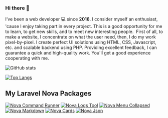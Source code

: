 ### Hi there 👋

I’ve been a web developer 💻 since **2016**. I consider myself an enthusiast, 'cause I enjoy taking part in every project. This is a good opportunity for me to learn, to get new skills, and to meet new interesting people.  First of all, to make a website, I concentrate on what the user need, then, I do my work pixel-by-pixel. I create perfect UI solutions using HTML, CSS, Javascript, etc. and scalable backend using PHP. Providing excellent feedback, I can guarantee a quick and high-quality work. You'll get a good experience cooperating with me.


<!--
**stepanenko3/stepanenko3** is a ✨ _special_ ✨ repository because its `README.md` (this file) appears on your GitHub profile.

Here are some ideas to get you started:

- 🔭 I’m currently working on ...
- 🌱 I’m currently learning ...
- 👯 I’m looking to collaborate on ...
- 🤔 I’m looking for help with ...
- 💬 Ask me about ...
- 📫 How to reach me: ...
- 😄 Pronouns: ...
- ⚡ Fun fact: ...
-->

![GitHub stats](https://github-readme-stats.vercel.app/api?username=stepanenko3&count_private=true&show_icons=true&theme=dark)

[![Top Langs](https://github-readme-stats.vercel.app/api/top-langs/?username=stepanenko3&layout=compact&theme=dark)](https://github.com/maloun96/github-readme-stats)

## My Laravel Nova Packages

[![Nova Command Runner](https://github-readme-stats.vercel.app/api/pin/?username=stepanenko3&repo=nova-command-runner)](https://github.com/stepanenko3/nova-command-runner)
[![Nova Logs Tool](https://github-readme-stats.vercel.app/api/pin/?username=stepanenko3&repo=nova-logs-tool)](https://github.com/stepanenko3/nova-logs-tool)
[![Nova Menu Collapsed](https://github-readme-stats.vercel.app/api/pin/?username=stepanenko3&repo=nova-menu-collapsed)](https://github.com/stepanenko3/nova-menu-collapsed)
[![Nova Markdown](https://github-readme-stats.vercel.app/api/pin/?username=stepanenko3&repo=nova-markdown)](https://github.com/stepanenko3/nova-markdown)
[![Nova Cards](https://github-readme-stats.vercel.app/api/pin/?username=stepanenko3&repo=nova-cards)](https://github.com/stepanenko3/nova-cards)
[![Nova Json](https://github-readme-stats.vercel.app/api/pin/?username=stepanenko3&repo=nova-json)](https://github.com/stepanenko3/nova-json)
